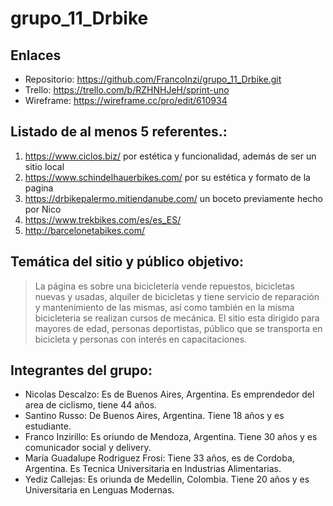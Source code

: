 # grupo_11_Drbike

## Enlaces
* Repositorio: https://github.com/FrancoInzi/grupo_11_Drbike.git
* Trello: https://trello.com/b/RZHNHJeH/sprint-uno
* Wireframe: https://wireframe.cc/pro/edit/610934

## Listado de al menos 5 referentes.:
1.  https://www.ciclos.biz/ por estética y funcionalidad, además de ser un sitio local
2.  https://www.schindelhauerbikes.com/ por su estética y formato de la pagina
3.  https://drbikepalermo.mitiendanube.com/ un boceto previamente hecho por Nico
4.  https://www.trekbikes.com/es/es_ES/
5.  http://barcelonetabikes.com/

## Temática del sitio y público objetivo:

> La página es sobre una bicicletería vende repuestos, bicicletas nuevas y usadas, alquiler de bicicletas y tiene servicio de reparación y mantenimiento de las mismas, así como también en la misma bicicleteria se realizan cursos de mecánica. El sitio esta dirigido para mayores de edad, personas deportistas, público que se transporta en bicicleta y personas con interés en capacitaciones.

## Integrantes del grupo:

*   Nicolas Descalzo: Es de Buenos Aires, Argentina. Es emprendedor del area de ciclismo, tiene 44 años. 
*   Santino Russo: De Buenos Aires, Argentina. Tiene 18 años y es estudiante.
*   Franco Inzirillo: Es oriundo de Mendoza, Argentina. Tiene 30 años y es comunicador social y delivery.
*   María Guadalupe Rodriguez Frosi: Tiene 33 años, es de Cordoba, Argentina. Es Tecnica Universitaria en Industrias Alimentarias.
*   Yediz Callejas: Es oriunda de Medellin, Colombia. Tiene 20 años y es Universitaria en Lenguas Modernas.

